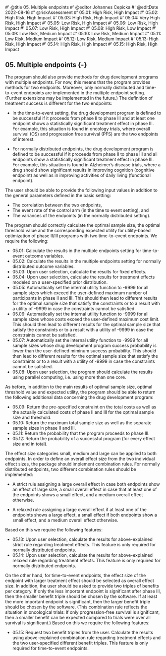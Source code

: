 #' @title 05. Multiple endpoints
#' @editor Johannes Cepicka
#' @editDate 2022-08-16
#' @riskAssessment
#' 05.01: High Risk, High Impact
#' 05.02: High Risk, High Impact
#' 05.03: High Risk, High Impact
#' 05.04: Very High Risk, High Impact
#' 05.05: Low Risk, High Impact
#' 05.06: Low Risk, High Impact
#' 05.07: Low Risk, High Impact
#' 05.08: High Risk, Low Impact
#' 05.09: Low Risk, Medium Impact
#' 05.10: Low Risk, Medium Impact
#' 05.11: Low Risk, Medium Impact
#' 05.12: Low Risk, Medium Impact
#' 05.13: High Risk, High Impact
#' 05.14: High Risk, High Impact
#' 05.15: High Risk, High Impact


## 05. Multiple endpoints {-}

The program should also provide methods for drug development programs with multiple endpoints. For now, this means that the program provides methods for two endpoints. Moreover, only normally distributed and time-to-event endpoints are implemented in the multiple endpoint setting. (Further extensions may be implemented in the future.) The definition of treatment success is different for the two endpoints:

 *	In the time-to-event setting, the drug development program is defined to be successful if it proceeds from phase II to phase III and at least one endpoint shows a statistically significant treatment effect in phase III. For example, this situation is found in oncology trials, where overall survival (OS) and progression free survival (PFS) are the two endpoints of interest.

 *	For normally distributed endpoints, the drug development program is defined to be successful if it proceeds from phase II to phase III and all endpoints show a statistically significant treatment effect in phase III. For example, this situation is found in Alzheimer’s disease trials, where a drug should show significant results in improving cognition (cognitive endpoint) as well as in improving activities of daily living (functional endpoint).

The user should be able to provide the following input values in addition to the general parameters defined in the basic setting:

  *	The correlation between the two endpoints,
  * The event rate of the control arm (in the time to event setting), and
  * The variances of the endpoints (in the normally distributed setting).

The program should correctly calculate the optimal sample size, the optimal threshold value and the corresponding expected utility for utility-based optimization of phase II/III programs with two time-to-event endpoints. We require the following:

  *	05.01: Calculate the results in the multiple endpoints setting for time-to-event outcome variables.
  *	05.02: Calculate the results in the multiple endpoints setting for normally distributed outcome variables.
  *	05.03: Upon user selection, calculate the results for fixed effects.
  *	05.04: Upon user selection, calculate the results for treatment effects modeled on a user-specified prior distribution.
  *	05.05: Automatically set the internal utility function to -9999 for all sample sizes which exceed the user-defined maximum number of participants in phase II and III. This should then lead to different results for the optimal sample size that satisfy the constraints or to a result with a utility of -9999 in case the constraints cannot be satisfied.
  *	05.06: Automatically set the internal utility function to -9999 for all sample sizes whose costs exceed the user-defined maximum cost limit. This should then lead to different results for the optimal sample size that satisfy the constraints or to a result with a utility of -9999 in case the constraints cannot be satisfied.
  *	05.07: Automatically set the internal utility function to -9999 for all sample sizes whose drug development program success probability is lower than the user-defined miminum success probability. This should then lead to different results for the optimal sample size that satisfy the constraints or to a result with a utility of -9999 in case the constraints cannot be satisfied.
  *	05.08: Upon user selection, the program should calculate the results using parallel computing, i.e. using more than one core. 


As before, in addition to the main results of optimal sample size, optimal threshold value and expected utility, the program should be able to return the following additional data concerning the drug development program:

  *	05.09: Return the pre-specified constraint on the total costs as well as the actually calculated costs of phase II and III for the optimal sample size and threshold.
  *	05.10: Return the maximum total sample size as well as the separate sample sizes in phase II and III.
  *	05.11: Return the probability that the program proceeds to phase III.
  *	05.12: Return the probability of a successful program (for every effect size and in total).

The effect size categories small, medium and large can be applied to both endpoints. In order to define an overall effect size from the two individual effect sizes, the package should implement combination rules. For normally distributed endpoints, two different combination rules should be implemented:

 *	A strict rule assigning a large overall effect in case both endpoints show an effect of large size, a small overall effect in case that at least one of the endpoints shows a small effect, and a medium overall effect otherwise.

 *	A relaxed rule assigning a large overall effect if at least one of the endpoints shows a large effect, a small effect if both endpoints show a small effect, and a medium overall effect otherwise.  

Based on this we require the following features:

  * 05.13: Upon user selection, calculate the results for above-explained strict rule regarding treatment effects. This feature is only required for normally distributed endpoints.
  *	05.14: Upon user selection, calculate the results for above-explained relaxed rule regarding treatment effects. This feature is only required for normally distributed endpoints.

On the other hand, for time-to-event endpoints, the effect size of the endpoint with larger treatment effect should be selected as overall effect size. In addition, the user should be asked to provide two triples of benefits per category. If only the less important endpoint is significant after phase III, then the smaller benefit triple should be chosen by the software. If at least the more important endpoint is significant, then the larger benefit triple should be chosen by the software. (This combination rule reflects the situation in oncological trials: If only progression-free survival is significant, then a smaller benefit can be expected compared to trials were over all survival is significant.) Based on this we require the following features:

  *	05.15: Request two benefit triples from the user. Calculate the results using above-explained combination rule regarding treatment effects and the two user-specified different benefit triples. This feature is only required for time-to-event endpoints.

